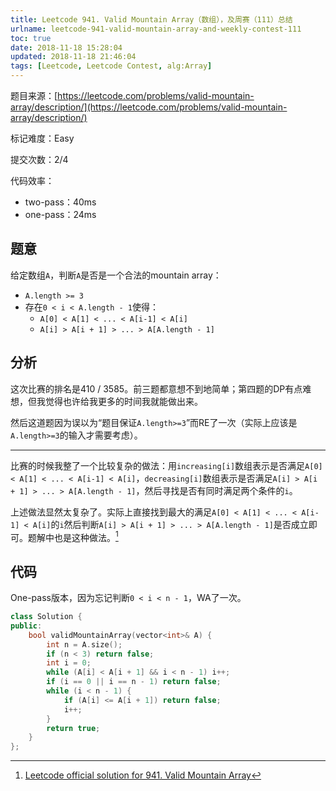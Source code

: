 ```yaml
---
title: Leetcode 941. Valid Mountain Array（数组），及周赛（111）总结
urlname: leetcode-941-valid-mountain-array-and-weekly-contest-111
toc: true
date: 2018-11-18 15:28:04
updated: 2018-11-18 21:46:04
tags: [Leetcode, Leetcode Contest, alg:Array]
---
```


题目来源：[https://leetcode.com/problems/valid-mountain-array/description/](https://leetcode.com/problems/valid-mountain-array/description/)

标记难度：Easy

提交次数：2/4

代码效率：

* two-pass：40ms
* one-pass：24ms

## 题意

给定数组`A`，判断`A`是否是一个合法的mountain array：

* `A.length >= 3`
* 存在`0 < i < A.length - 1`使得：
  * `A[0] < A[1] < ... < A[i-1] < A[i]`
  * `A[i] > A[i + 1] > ... > A[A.length - 1]`

## 分析

这次比赛的排名是410 / 3585。前三题都意想不到地简单；第四题的DP有点难想，但我觉得也许给我更多的时间我就能做出来。

然后这道题因为误以为“题目保证`A.length>=3`”而RE了一次（实际上应该是`A.length>=3`的输入才需要考虑）。

---

比赛的时候我整了一个比较复杂的做法：用`increasing[i]`数组表示是否满足`A[0] < A[1] < ... < A[i-1] < A[i]`，`decreasing[i]`数组表示是否满足`A[i] > A[i + 1] > ... > A[A.length - 1]`，然后寻找是否有同时满足两个条件的`i`。

上述做法显然太复杂了。实际上直接找到最大的满足`A[0] < A[1] < ... < A[i-1] < A[i]`的`i`然后判断`A[i] > A[i + 1] > ... > A[A.length - 1]`是否成立即可。题解中也是这种做法。[^solution]

[^solution]: [Leetcode official solution for 941. Valid Mountain Array](https://leetcode.com/problems/valid-mountain-array/solution/)

## 代码

One-pass版本，因为忘记判断`0 < i < n - 1`，WA了一次。

```cpp
class Solution {
public:
    bool validMountainArray(vector<int>& A) {
        int n = A.size();
        if (n < 3) return false;
        int i = 0;
        while (A[i] < A[i + 1] && i < n - 1) i++;
        if (i == 0 || i == n - 1) return false;
        while (i < n - 1) {
            if (A[i] <= A[i + 1]) return false;
            i++;
        }
        return true;
    }
};
```